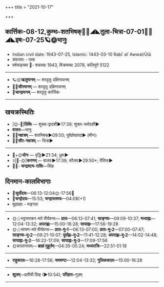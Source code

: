 +++
title = "2021-10-17"

+++
## कार्त्तिकः-08-12,कुम्भः-शतभिषक्🌛🌌◢◣तुला-चित्रा-07-01🌌🌞◢◣इषः-07-25🪐🌞भानुः
- Indian civil date: 1943-07-25, Islamic: 1443-03-10 Rabīʿ alʾ Awwal/Ūlā
- संवत्सरः - प्लवः
- वर्षसङ्ख्या 🌛- शकाब्दः 1943, विक्रमाब्दः 2078, कलियुगे 5122
___________________
- 🪐🌞**ऋतुमानम्** — शरदृतुः दक्षिणायनम्
- 🌌🌞**सौरमानम्** — शरदृतुः दक्षिणायनम्
- 🌛**चान्द्रमानम्** — शरदृतुः कार्त्तिकः
___________________


## खचक्रस्थितिः
- |🌞-🌛|**तिथिः** — शुक्ल-द्वादशी►17:39; शुक्ल-त्रयोदशी►  
- **वासरः**—भानुः  
- 🌌🌛**नक्षत्रम्** — शतभिषक्►09:50; पूर्वप्रोष्ठपदा► (मीनः)  
- 🌌🌞**सौर-नक्षत्रम्** — चित्रा►  
___________________
- 🌛+🌞**योगः** — वृद्धिः►21:34; ध्रुवः►  
- २|🌛-🌞|**करणम्** — बालवः►17:39; कौलवः►29:50*; तैतिलः►  
- 🌌🌛- **चन्द्राष्टम-राशिः**—सिंहः  


## दिनमान-कालविभागाः
- 🌅**सूर्योदयः**—06:13-12:04🌞️-17:56🌇  
- 🌛**चन्द्रोदयः**—15:53; **चन्द्रास्तमयः**—04:08(+1)  
- मूढग्रहाः - मङ्गलः
___________________
- 🌞⚝भट्टभास्कर-मते वीर्यवन्तः— **प्रातः**—06:13-07:41; **साङ्गवः**—09:09-10:37; **मध्याह्नः**—12:04-13:32; **अपराह्णः**—15:00-16:28; **सायाह्नः**—17:56-19:28  
- 🌞⚝सायण-मते वीर्यवन्तः— **प्रातः-मु॰1**—06:13-07:00; **प्रातः-मु॰2**—07:00-07:47; **साङ्गवः-मु॰2**—09:21-10:07; **पूर्वाह्णः-मु॰2**—11:41-12:28; **अपराह्णः-मु॰2**—14:02-14:48; **सायाह्नः-मु॰2**—16:22-17:09; **सायाह्नः-मु॰3**—17:09-17:56  
- 🌞कालान्तरम्— **ब्राह्मं मुहूर्तम्**—04:35-05:24; **मध्यरात्रिः**—22:51-01:18  
___________________
- **राहुकालः**—16:28-17:56; **यमघण्टः**—12:04-13:32; **गुलिककालः**—15:00-16:28  
___________________
- **शूलम्**—प्रतीची दिक् (►10:54); **परिहारः**–गुडम्  
___________________
